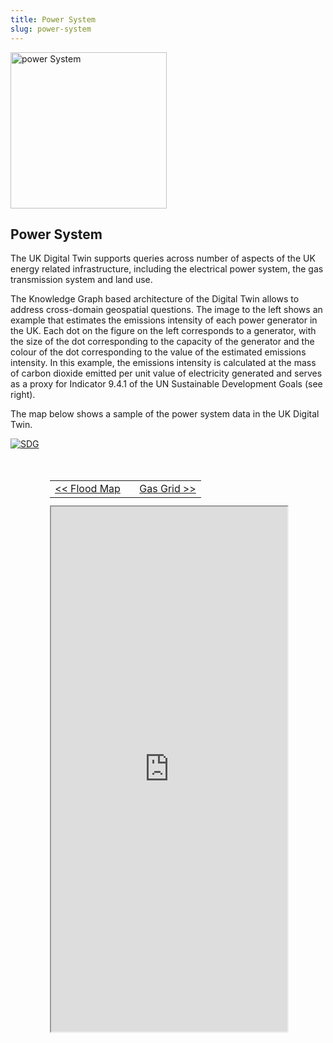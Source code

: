 ```yaml
---
title: Power System
slug: power-system
---
```


<div class="intro-container three-quarter-width">
	<div class="intro-left">
		<a href="/user/images/digital-twin/power-system-large.jpg" target="_blank" >
			<img style="width: 250px !important; height: 250px !important;" src="/user/images/digital-twin/power-system-small.jpg" class="header-image" alt="power System" />
		</a>
	</div>
	<div class="intro-center">
		<h2>Power System</h2>
		<p>The UK Digital Twin supports queries across number of aspects of the UK energy related infrastructure, including the electrical power system, the gas transmission system and land use.​​</p>
		<p>The Knowledge Graph based architecture of the Digital Twin allows to address cross-domain geospatial questions. The image to the left shows an example that estimates the emissions intensity of each power generator in the UK. Each dot on the figure on the left corresponds to a generator, with the size of the dot corresponding to the capacity of the generator and the colour of the dot corresponding to the value of the estimated emissions intensity. In this example, the emissions intensity is calculated at the mass of carbon dioxide emitted per unit value of electricity generated and serves as a proxy for Indicator 9.4.1 of the UN Sustainable Development Goals (see right).</p>
		<p>The map below shows a sample of the power system data in the UK Digital Twin.​</p>
	</div>
	<div class="intro-right">
		<a href="/user/images/digital-twin/sdg-triangle-large.jpg" target="_blank" >
			<img src="/user/images/digital-twin/sdg-triangle-large.jpg" class="header-image" alt="SDG" />
		</a>
	</div>
</div>

<div id="map-container" class="full-width" style="height: 840px; margin-top: 50px;">
	<div id="map-header" style="width: 75%; height: 40px; margin: 0 auto; position: relative;">
		<table width="100%" height="100%" style="margin: auto;">
			<tr>
				<td width="50%" style="text-align: left;">
					<a href="/explore/digital-twin/flood-map">&lt;&lt; Flood Map</a>
				</td>
				<td width="50%" style="text-align: right;">
					<a href="/explore/digital-twin/gas-grid">Gas Grid &gt;&gt;</a>
				</td>
			<tr>
		</table>
	</div>
	<div id="map-inner" style="width: 75%; height: 100%; margin: 0 auto; position: relative;">
		<iframe id="map-frame" width="100%" height="100%" src="http://localhost:9999/" />
	</div>
</div>

<br>

[plugin:content-inject](/modular/partners)